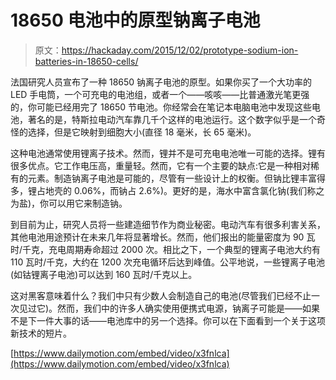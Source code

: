 # 18650 电池中的原型钠离子电池

> 原文：<https://hackaday.com/2015/12/02/prototype-sodium-ion-batteries-in-18650-cells/>

法国研究人员宣布了一种 18650 钠离子电池的原型。如果你买了一个大功率的 LED 手电筒，一个可充电的电池组，或者一个——咳咳——比普通激光笔更强的，你可能已经用完了 18650 节电池。你经常会在笔记本电脑电池中发现这些电池，著名的是，特斯拉电动汽车靠几千个这样的电池运行。这个数字似乎是一个奇怪的选择，但是它映射到细胞大小(直径 18 毫米，长 65 毫米)。

这种电池通常使用锂离子技术。然而，锂并不是可充电电池唯一可能的选择。锂有很多优点。它工作电压高，重量轻。然而，它有一个主要的缺点:它是一种相对稀有的元素。制造钠离子电池是可能的，尽管有一些设计上的权衡。但钠比锂丰富得多，锂占地壳的 0.06%，而钠占 2.6%)。更好的是，海水中富含氯化钠(我们称之为盐)，你可以用它来制造钠。

到目前为止，研究人员将一些建造细节作为商业秘密。电动汽车有很多利害关系，其他电池用途预计在未来几年将显著增长。然而，他们报出的能量密度为 90 瓦时/千克，充电周期寿命超过 2000 次。相比之下，一个典型的锂离子电池大约有 110 瓦时/千克，大约在 1200 次充电循环后达到峰值。公平地说，一些锂离子电池(如钴锂离子电池)可以达到 160 瓦时/千克以上。

这对黑客意味着什么？我们中只有少数人会制造自己的电池(尽管我们已经不止一次见过它)。然而，我们中的许多人确实使用便携式电源，钠离子可能是——如果不是下一件大事的话——电池库中的另一个选择。你可以在下面看到一个关于这项新技术的短片。

[https://www.dailymotion.com/embed/video/x3fnlca](https://www.dailymotion.com/embed/video/x3fnlca)